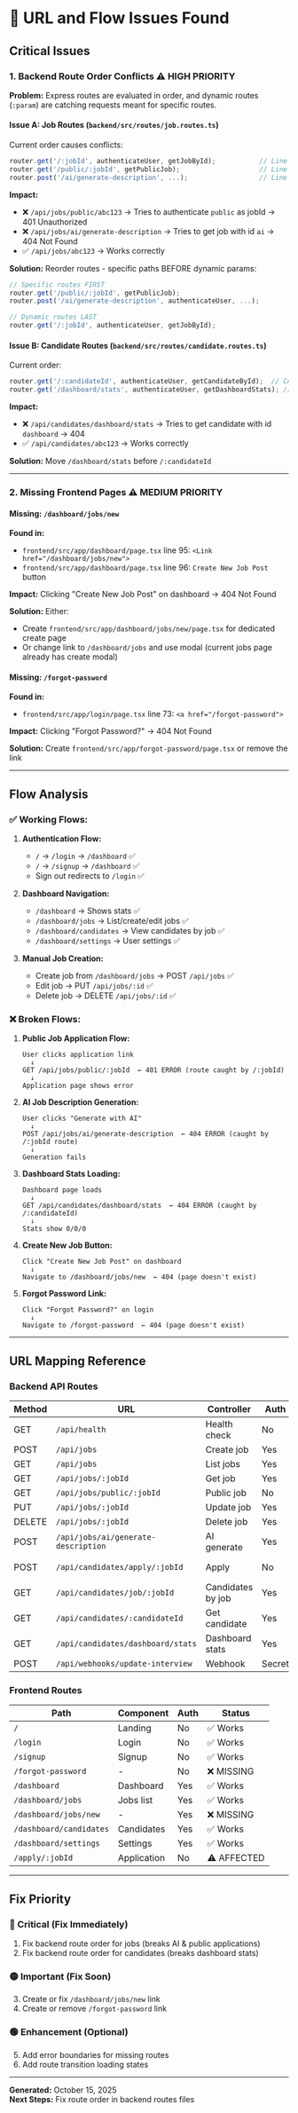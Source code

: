 # 🚨 URL and Flow Issues Found

## Critical Issues

### 1. **Backend Route Order Conflicts** ⚠️ HIGH PRIORITY

**Problem:** Express routes are evaluated in order, and dynamic routes (`:param`) are catching requests meant for specific routes.

#### Issue A: Job Routes (`backend/src/routes/job.routes.ts`)
Current order causes conflicts:
```typescript
router.get('/:jobId', authenticateUser, getJobById);           // Line 1 - CATCHES EVERYTHING
router.get('/public/:jobId', getPublicJob);                    // Line 2 - NEVER REACHED
router.post('/ai/generate-description', ...);                  // Line 3 - NEVER REACHED
```

**Impact:**
- ❌ `/api/jobs/public/abc123` → Tries to authenticate `public` as jobId → 401 Unauthorized
- ❌ `/api/jobs/ai/generate-description` → Tries to get job with id `ai` → 404 Not Found
- ✅ `/api/jobs/abc123` → Works correctly

**Solution:** Reorder routes - specific paths BEFORE dynamic params:
```typescript
// Specific routes FIRST
router.get('/public/:jobId', getPublicJob);
router.post('/ai/generate-description', authenticateUser, ...);

// Dynamic routes LAST
router.get('/:jobId', authenticateUser, getJobById);
```

#### Issue B: Candidate Routes (`backend/src/routes/candidate.routes.ts`)
Current order:
```typescript
router.get('/:candidateId', authenticateUser, getCandidateById);  // CATCHES dashboard
router.get('/dashboard/stats', authenticateUser, getDashboardStats); // NEVER REACHED
```

**Impact:**
- ❌ `/api/candidates/dashboard/stats` → Tries to get candidate with id `dashboard` → 404
- ✅ `/api/candidates/abc123` → Works correctly

**Solution:** Move `/dashboard/stats` before `/:candidateId`

---

### 2. **Missing Frontend Pages** ⚠️ MEDIUM PRIORITY

#### Missing: `/dashboard/jobs/new`
**Found in:** 
- `frontend/src/app/dashboard/page.tsx` line 95: `<Link href="/dashboard/jobs/new">`
- `frontend/src/app/dashboard/page.tsx` line 96: `Create New Job Post` button

**Impact:** Clicking "Create New Job Post" on dashboard → 404 Not Found

**Solution:** Either:
- Create `frontend/src/app/dashboard/jobs/new/page.tsx` for dedicated create page
- Or change link to `/dashboard/jobs` and use modal (current jobs page already has create modal)

#### Missing: `/forgot-password`
**Found in:**
- `frontend/src/app/login/page.tsx` line 73: `<a href="/forgot-password">`

**Impact:** Clicking "Forgot Password?" → 404 Not Found

**Solution:** Create `frontend/src/app/forgot-password/page.tsx` or remove the link

---

## Flow Analysis

### ✅ Working Flows:

1. **Authentication Flow:**
   - `/` → `/login` → `/dashboard` ✅
   - `/` → `/signup` → `/dashboard` ✅
   - Sign out redirects to `/login` ✅

2. **Dashboard Navigation:**
   - `/dashboard` → Shows stats ✅
   - `/dashboard/jobs` → List/create/edit jobs ✅
   - `/dashboard/candidates` → View candidates by job ✅
   - `/dashboard/settings` → User settings ✅

3. **Manual Job Creation:**
   - Create job from `/dashboard/jobs` → POST `/api/jobs` ✅
   - Edit job → PUT `/api/jobs/:id` ✅
   - Delete job → DELETE `/api/jobs/:id` ✅

### ❌ Broken Flows:

1. **Public Job Application Flow:**
   ```
   User clicks application link
     ↓
   GET /api/jobs/public/:jobId  ← 401 ERROR (route caught by /:jobId)
     ↓
   Application page shows error
   ```

2. **AI Job Description Generation:**
   ```
   User clicks "Generate with AI"
     ↓
   POST /api/jobs/ai/generate-description  ← 404 ERROR (caught by /:jobId route)
     ↓
   Generation fails
   ```

3. **Dashboard Stats Loading:**
   ```
   Dashboard page loads
     ↓
   GET /api/candidates/dashboard/stats  ← 404 ERROR (caught by /:candidateId)
     ↓
   Stats show 0/0/0
   ```

4. **Create New Job Button:**
   ```
   Click "Create New Job Post" on dashboard
     ↓
   Navigate to /dashboard/jobs/new  ← 404 (page doesn't exist)
   ```

5. **Forgot Password Link:**
   ```
   Click "Forgot Password?" on login
     ↓
   Navigate to /forgot-password  ← 404 (page doesn't exist)
   ```

---

## URL Mapping Reference

### Backend API Routes
| Method | URL | Controller | Auth | Status |
|--------|-----|------------|------|--------|
| GET | `/api/health` | Health check | No | ✅ Works |
| POST | `/api/jobs` | Create job | Yes | ✅ Works |
| GET | `/api/jobs` | List jobs | Yes | ✅ Works |
| GET | `/api/jobs/:jobId` | Get job | Yes | ✅ Works |
| GET | `/api/jobs/public/:jobId` | Public job | No | ❌ BROKEN |
| PUT | `/api/jobs/:jobId` | Update job | Yes | ✅ Works |
| DELETE | `/api/jobs/:jobId` | Delete job | Yes | ✅ Works |
| POST | `/api/jobs/ai/generate-description` | AI generate | Yes | ❌ BROKEN |
| POST | `/api/candidates/apply/:jobId` | Apply | No | ⚠️ AFFECTED |
| GET | `/api/candidates/job/:jobId` | Candidates by job | Yes | ✅ Works |
| GET | `/api/candidates/:candidateId` | Get candidate | Yes | ✅ Works |
| GET | `/api/candidates/dashboard/stats` | Dashboard stats | Yes | ❌ BROKEN |
| POST | `/api/webhooks/update-interview` | Webhook | Secret | ✅ Works |

### Frontend Routes
| Path | Component | Auth | Status |
|------|-----------|------|--------|
| `/` | Landing | No | ✅ Works |
| `/login` | Login | No | ✅ Works |
| `/signup` | Signup | No | ✅ Works |
| `/forgot-password` | - | No | ❌ MISSING |
| `/dashboard` | Dashboard | Yes | ✅ Works |
| `/dashboard/jobs` | Jobs list | Yes | ✅ Works |
| `/dashboard/jobs/new` | - | Yes | ❌ MISSING |
| `/dashboard/candidates` | Candidates | Yes | ✅ Works |
| `/dashboard/settings` | Settings | Yes | ✅ Works |
| `/apply/:jobId` | Application | No | ⚠️ AFFECTED |

---

## Fix Priority

### 🔴 Critical (Fix Immediately)
1. Fix backend route order for jobs (breaks AI & public applications)
2. Fix backend route order for candidates (breaks dashboard stats)

### 🟡 Important (Fix Soon)
3. Create or fix `/dashboard/jobs/new` link
4. Create or remove `/forgot-password` link

### 🟢 Enhancement (Optional)
5. Add error boundaries for missing routes
6. Add route transition loading states

---

**Generated:** October 15, 2025  
**Next Steps:** Fix route order in backend routes files
